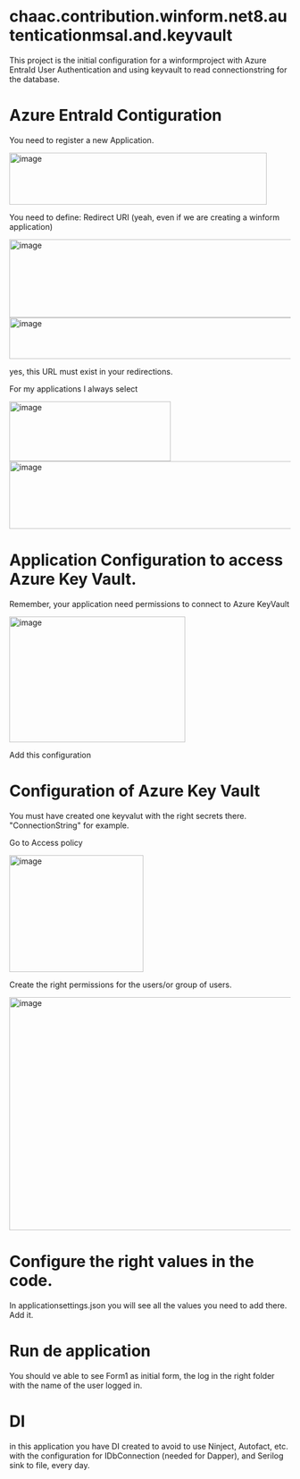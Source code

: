 # chaac.contribution.winform.net8.autenticationmsal.and.keyvault
This project is the initial configuration for a winformproject with Azure EntraId User Authentication and using keyvault to read connectionstring for the database.

# Azure EntraId Contiguration

You need to register a new Application.

<img width="461" height="93" alt="image" src="https://github.com/user-attachments/assets/e91421f4-0214-4aed-b3da-c4cddee7cf6c" />

You need to define: Redirect URI (yeah, even if we are creating a winform application)

<img width="992" height="140" alt="image" src="https://github.com/user-attachments/assets/9be90aee-b6cf-4b3b-a1b3-98b43811e8d2" />

<img width="528" height="74" alt="image" src="https://github.com/user-attachments/assets/61353fea-fb20-4d79-b24a-9fa960de49dc" />

yes, this URL must exist in your redirections.

For my applications I always select 

<img width="289" height="107" alt="image" src="https://github.com/user-attachments/assets/7f99ada8-d3b7-490c-87c3-8c9d4d71e752" />


<img width="667" height="121" alt="image" src="https://github.com/user-attachments/assets/53a2556a-b201-4d0a-8b9f-e2d51d34a567" />


# Application Configuration to access Azure Key Vault.

Remember, your application need permissions to connect to Azure KeyVault

<img width="315" height="225" alt="image" src="https://github.com/user-attachments/assets/efba677c-df53-4a1d-8c1d-f8ab9dd2b2ea" />

Add this configuration

# Configuration of Azure Key Vault

You must have created one keyvalut with the right secrets there. "ConnectionString" for example.

Go to Access policy

<img width="240" height="209" alt="image" src="https://github.com/user-attachments/assets/1f2ea268-e2e3-4c13-8c96-d84d9cdcf1a8" />

Create the right permissions for the users/or group of users.

<img width="817" height="417" alt="image" src="https://github.com/user-attachments/assets/c8647586-ffed-458f-b677-73f8716847a7" />


# Configure the right values in the code.

In applicationsettings.json you will see all the values you need to add there. Add it.

# Run de application

You should ve able to see Form1 as initial form, the log in the right folder with the name of the user logged in.

# DI

in this application you have DI created to avoid to use Ninject, Autofact, etc. with the configuration for IDbConnection (needed for Dapper), and Serilog sink to file, every day.





